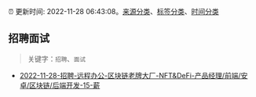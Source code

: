 :alarm_clock: 更新时间: 2022-11-28 06:43:08。[来源分类](../README.md)、[标签分类](../TAGS.md)、[时间分类](../TIMELINE.md)

## 招聘面试


> 关键字：`招聘`、`面试`



- [2022-11-28-招聘-远程办公-区块链老牌大厂-NFT&DeFi-产品经理/前端/安卓/区块链/后端开发-15-薪](https://www.v2ex.com/t/898500) 